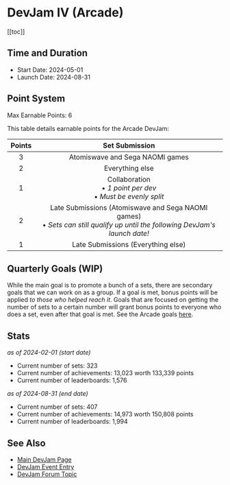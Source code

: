 # DevJam IV (Arcade)

[[toc]]

## Time and Duration

- Start Date: 2024-05-01
- Launch Date: 2024-08-31

## Point System

Max Earnable Points: 6

This table details earnable points for the Arcade DevJam:

| Points |                                                        Set Submission                                                         |
| :----: | :---------------------------------------------------------------------------------------------------------------------------: |
|   3    |                                                Atomiswave and Sega NAOMI games                                                |
|   2    |                                                        Everything else                                                        |
|   1    |                               Collaboration<br>• _1 point per dev_<br>• _Must be evenly split_                                |
|   2    | Late Submissions (Atomiswave and Sega NAOMI games)<br>• _Sets can still qualify up until the following DevJam's launch date!_ |
|   1    |                                              Late Submissions (Everything else)                                               |

## Quarterly Goals (WIP)

While the main goal is to promote a bunch of a sets, there are secondary goals that we can work on as a group. If a goal is met, bonus points will be applied _to those who helped reach it_. Goals that are focused on getting the number of sets to a certain number will grant bonus points to everyone who does a set, even after that goal is met. See the Arcade goals [here](https://docs.google.com/spreadsheets/d/e/2PACX-1vQbyP6vzVoIrJHoLYCZG6vnZrQNkWDVSK8adw7VI602ly_vfTUFvOnmzKGC4tS_GWxfOtoRF_y8Scb5/pubhtml?gid=1785919847&single=true).

## Stats

_as of 2024-02-01 (start date)_

- Current number of sets: 323
- Current number of achievements: 13,023 worth 133,339 points
- Current number of leaderboards: 1,576

_as of 2024-08-31 (end date)_

- Current number of sets: 407
- Current number of achievements: 14,973 worth 150,808 points
- Current number of leaderboards: 1,994

## See Also

- [Main DevJam Page](/developer-docs/devjam)
- [DevJam Event Entry](https://retroachievements.org/game/20000)
- [DevJam Forum Topic](https://retroachievements.org/viewtopic.php?t=22368)
